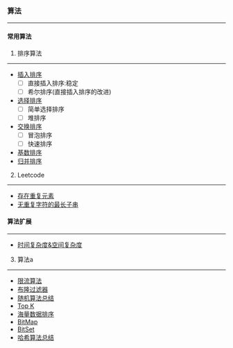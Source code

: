 ### 算法
------------------------------------------------------------------------------------------------------------------------------------------
#### 常用算法

1. 排序算法
------------------------------------------------------------------------------------------------------------------------------------------
- [插入排序](https://github.com/xuanchengsunjin/Jim_note/blob/sandbox/note/algorithm/algorithm_other/insert_sort.md)
  - [ ] 直接插入排序:稳定
  - [ ] 希尔排序(直接插入排序的改进)
- [选择排序](https://github.com/xuanchengsunjin/Jim_note/blob/sandbox/note/algorithm/algorithm_other/choose_sort.md)
  - [ ] 简单选择排序
  - [ ] 堆排序
- [交换排序](https://github.com/xuanchengsunjin/Jim_note/blob/sandbox/note/algorithm/algorithm_other/exchange_sort.md)
  - [ ] 冒泡排序
  - [ ] 快速排序
- [基数排序](https://github.com/xuanchengsunjin/Jim_note/blob/sandbox/note/algorithm/algorithm_other/jishu_sort.md)
- [归并排序](https://github.com/xuanchengsunjin/Jim_note/blob/sandbox/note/algorithm/algorithm_other/merge_sort.md)

2. Leetcode
------------------------------------------------------------------------------------------------------------------------------------------
- [存在重复元素](https://github.com/xuanchengsunjin/Jim_note/edit/sandbox/note/algorithm/leetcode/repeatable_number.md)
- [无重复字符的最长子串](https://github.com/xuanchengsunjin/Jim_note/edit/sandbox/note/algorithm/leetcode/no_repeatable_string.md)

#### 算法扩展
------------------------------------------------------------------------------------------------------------------------------------------
- [时间复杂度&空间复杂度](https://www.jianshu.com/p/88a1c8ed6254)
3.  算法a
------------------------------------------------------------------------------------------------------------------------------------------
- [限流算法]()
- [布隆过滤器]()
- [随机算法总结]()
- [Top K]()
- [海量数据排序]()
- [BitMap]()
- [BitSet]()
- [哈希算法总结]()



